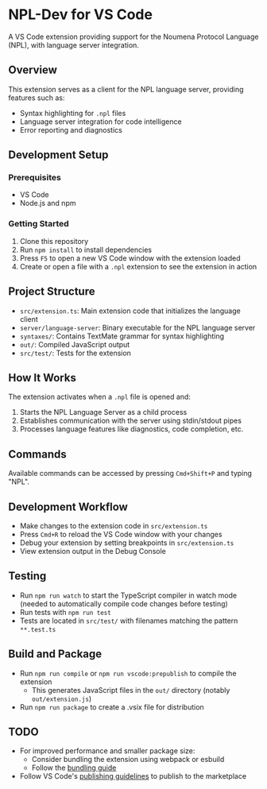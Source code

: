 # NPL-Dev for VS Code

A VS Code extension providing support for the Noumena Protocol Language (NPL), with language server integration.

## Overview

This extension serves as a client for the NPL language server, providing features such as:

- Syntax highlighting for `.npl` files
- Language server integration for code intelligence
- Error reporting and diagnostics

## Development Setup

### Prerequisites

- VS Code
- Node.js and npm

### Getting Started

1. Clone this repository
2. Run `npm install` to install dependencies
3. Press `F5` to open a new VS Code window with the extension loaded
4. Create or open a file with a `.npl` extension to see the extension in action

## Project Structure

- `src/extension.ts`: Main extension code that initializes the language client
- `server/language-server`: Binary executable for the NPL language server
- `syntaxes/`: Contains TextMate grammar for syntax highlighting
- `out/`: Compiled JavaScript output
- `src/test/`: Tests for the extension

## How It Works

The extension activates when a `.npl` file is opened and:

1. Starts the NPL Language Server as a child process
2. Establishes communication with the server using stdin/stdout pipes
3. Processes language features like diagnostics, code completion, etc.

## Commands

Available commands can be accessed by pressing `Cmd+Shift+P` and typing "NPL".

## Development Workflow

- Make changes to the extension code in `src/extension.ts`
- Press `Cmd+R` to reload the VS Code window with your changes
- Debug your extension by setting breakpoints in `src/extension.ts`
- View extension output in the Debug Console

## Testing

- Run `npm run watch` to start the TypeScript compiler in watch mode (needed to automatically compile code changes before testing)
- Run tests with `npm run test`
- Tests are located in `src/test/` with filenames matching the pattern `**.test.ts`

## Build and Package

- Run `npm run compile` or `npm run vscode:prepublish` to compile the extension
  - This generates JavaScript files in the `out/` directory (notably `out/extension.js`)
- Run `npm run package` to create a .vsix file for distribution

## TODO

- For improved performance and smaller package size:
  - Consider bundling the extension using webpack or esbuild
  - Follow the [bundling guide](https://code.visualstudio.com/api/working-with-extensions/bundling-extension)
- Follow VS Code's [publishing guidelines](https://code.visualstudio.com/api/working-with-extensions/publishing-extension) to publish to the marketplace
